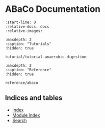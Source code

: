 # ABaCo Documentation

```{include} ../README.md
:start-line: 0
:relative-docs: docs
:relative-images:
```

<!-- hidden toc trees for sidebar -->

```{toctree}
:maxdepth: 2
:caption: "Tutorials"
:hidden: true

tutorial/tutorial-anaerobic-digestion
```

```{toctree}
:maxdepth: 2
:caption: "Reference"
:hidden: true

reference/abaco
```

<!-- ```{toctree}
:maxdepth: 2
:caption: "Technical notes"
:hidden: true

README
``` -->

## Indices and tables

- [Index](genindex)
- [Module Index](modindex)
- [Search](search)
